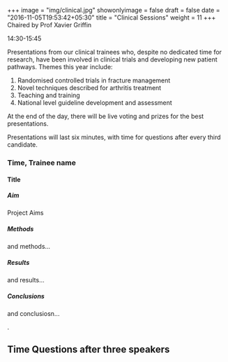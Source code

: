 +++
image = "img/clinical.jpg"
showonlyimage = false
draft = false
date = "2016-11-05T19:53:42+05:30"
title = "Clinical Sessions"
weight = 11
+++
Chaired by Prof Xavier Griffin

14:30-15:45
<!--more-->

Presentations from our clinical trainees who, despite no dedicated time for research, have been involved in clinical trials and developing new patient pathways. Themes this year include:

1. Randomised controlled trials in fracture management
2. Novel techniques described for arthritis treatment
3. Teaching and training
4. National level guideline development and assessment

At the end of the day, there will be live voting and prizes for the best presentations.

Presentations will last six minutes, with time for questions after every third candidate.

### Time, Trainee name

#### Title


##### Aim

Project Aims  

##### Methods

and methods...

##### Results

and results...

##### Conclusions

and conclusiosn...

.


## Time Questions after three speakers
